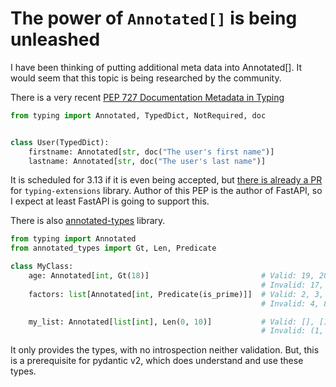 # The power of `Annotated[]` is being unleashed

I have been thinking of putting additional meta data into Annotated[]. It would seem that this topic is being researched by the community.

There is a very recent [PEP 727 Documentation Metadata in Typing](https://peps.python.org/pep-0727/)

```python
from typing import Annotated, TypedDict, NotRequired, doc


class User(TypedDict):
    firstname: Annotated[str, doc("The user's first name")]
    lastname: Annotated[str, doc("The user's last name")]
```

It is scheduled for 3.13 if it is even being accepted, but [there is already a PR](https://github.com/python/typing_extensions/pull/277) for `typing-extensions` library. Author of this PEP is the author of FastAPI, so I expect at least FastAPI is going to support this.

There is also [annotated-types](https://github.com/annotated-types/annotated-types/) library.

```python
from typing import Annotated
from annotated_types import Gt, Len, Predicate

class MyClass:
    age: Annotated[int, Gt(18)]                         # Valid: 19, 20, ...
                                                        # Invalid: 17, 18, "19", 19.0, ...
    factors: list[Annotated[int, Predicate(is_prime)]]  # Valid: 2, 3, 5, 7, 11, ...
                                                        # Invalid: 4, 8, -2, 5.0, "prime", ...

    my_list: Annotated[list[int], Len(0, 10)]           # Valid: [], [10, 20, 30, 40, 50]
                                                        # Invalid: (1, 2), ["abc"], [0] * 20
```

It only provides the types, with no introspection neither validation. But, this is a prerequisite for pydantic v2, which does understand and use these types.
